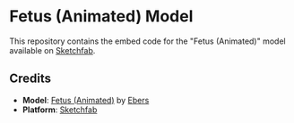 # Fetus (Animated) Model

This repository contains the embed code for the "Fetus (Animated)" model available on [Sketchfab](https://sketchfab.com).

## Credits

- **Model**: [Fetus (Animated)](https://sketchfab.com/3d-models/fetus-animated-45febe76c3c940b2befabbf8596a8974) by [Ebers](https://sketchfab.com/Ebers)
- **Platform**: [Sketchfab](https://sketchfab.com)
